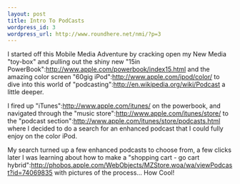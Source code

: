 ```yaml
--- 
layout: post
title: Intro To PodCasts
wordpress_id: 3
wordpress_url: http://www.roundhere.net/nmi/?p=3
---
```

I started off this Mobile Media Adventure by cracking open my New Media "toy-box" and pulling out the shiny new "15in PowerBook":http://www.apple.com/powerbook/index15.html and the amazing color screen "60gig iPod":http://www.apple.com/ipod/color/ to dive into this world of "podcasting":http://en.wikipedia.org/wiki/Podcast a little deeper.

I fired up "iTunes":http://www.apple.com/itunes/ on the powerbook, and navigated through the "music store":http://www.apple.com/itunes/store/ to the "podcast section":http://www.apple.com/itunes/store/podcasts.html where I decided to do a search for an enhanced podcast that I could fully enjoy on the color iPod.

My search turned up a few enhanced podcasts to choose from, a few clicks later I was learning about how to make a "shopping cart - go cart hybrid":http://phobos.apple.com/WebObjects/MZStore.woa/wa/viewPodcast?id=74069835 with pictures of the process... How Cool!
